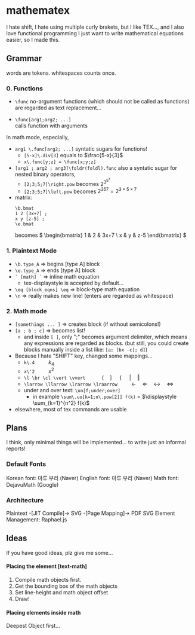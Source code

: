 ﻿# mathematex

I hate shift, I hate using multiple curly brakets, but I like TEX..., and I also love functional programming
I just want to write mathematical equations easier, so I made this. 

## Grammar
words are tokens.  whitespaces counts once.

### 0. Functions

- `\func`
no-argument functions (which should not be called as functions) are regarded as text replacement...

- `\func[arg1;arg2; ...]`  
calls function with arguments

In math mode, especially,
- `arg1 \.func[arg2; ...]` 
syntatic sugars for functions! 
	- `[5-x]\.div[3]` equals to $\frac{5-x}{3}$
	- `x\.func[y;z] = \func[x;y;z]`
- `[arg1 ; arg2 ; arg3]\foldr(foldl).func`
also a syntatic sugar for nested binary operators,
	- `[2;3;5;7]\right.pow` becomes $2^{3^{5^7}}$
	- `[2;3;5;7]\left.pow` becomes ${{2^3}^5}^7 = 2^{3\times 5 \times 7}$
- matrix: 
	``` 
	\b.bmat
	1 2 [3x+7] ;
	x y [z-5] ;
	\e.bmat
	``` 	
	becomes $ \begin{bmatrix}
1 & 2 & 3x+7 \\
x & y & z-5 
\end{bmatrix}  $
	
	
### 1. Plaintext Mode
- `\b.type_A` => begins [type A] block
- `\e.type_A` => ends [type A] block
- <code>\` [math] \`</code> => inline math equation
	- tex-displaystyle is accepted by default...
- `\eq [block_eqns] \eq` => block-type math equation
- `\n` => really makes new line! (enters are regarded as whitespace)
### 2. Math mode
- `[somethings ... ]` => creates block (if without semicolons!)
- `[a ; b ; c]` => becomes list!
	- and inside `[ ]`, only ";" becomes argument delimiter, which means any expressions are regarded as blocks. (but still, you could create blocks manually inside a list like: `[a; [bx -c]; d]`)
- Because I hate "SHIFT" key, changed some mappings...
	- `k\.4`   $\quad\quad k_4$
	- `x\'2`  $\quad \quad x^2$
	- `\l \br \cl \vert \vvert ` $\quad \quad ( \quad ] \quad$ { $\quad  \vert \quad \Vert$
	- `\larrow \llarrow \lrarrow \lraarrow`  $\quad \quad \leftarrow \quad \Leftarrow \quad \leftrightarrow \quad \Leftrightarrow$
	- under and over text: `\uo[f;under;over]`
		- in example  `\sum\.uo[k=1;n\.pow[2]] f(k)` = $\displaystyle \sum_{k=1}^{n^2} f(k)$ 
- elsewhere, most of tex commands are usable


## Plans

I think, only minimal things will be implemented... to write just an informal reports!

### Default Fonts
Korean font: 마루 부리 (Naver)
English font: 마루 부리 (Naver)
Math font: DejavuMath (Google)

### Architecture
Plaintext -[JIT Compile]-> SVG -[Page Mapping]-> PDF
SVG Element Management: Raphael.js

## Ideas
If you have good ideas, plz give me some...

#### Placing the element [text-math]
1. Compile math objects first.
2. Get the bounding box of the math objects
3. Set line-height and math object offset
4. Draw!

#### Placing elements inside math
Deepest Object first...
